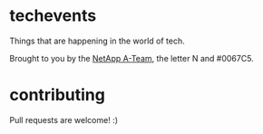 # techevents
Things that are happening in the world of tech.

Brought to you by the [NetApp A-Team](https://twitter.com/NetAppATeam), the letter N and #0067C5.

# contributing
Pull requests are welcome! :)